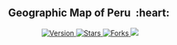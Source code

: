 <h2 align="center">Geographic Map of Peru &nbsp;:heart:&nbsp;</h2>

<p align="center">
  
  <a href="https://github.com/BrianMarquez3/Geographic-Map-of-Peru/tags">
    <img src="https://img.shields.io/github/tag/BrianMarquez3/Python-Course.svg?label=version&style=flat" alt="Version">
  </a>
  <a href="https://github.com/BrianMarquez3/Geographic-Map-of-Peru/stargazers">
    <img src="https://img.shields.io/github/stars/BrianMarquez3/Python-Course.svg?style=flat" alt="Stars">
  </a>
  <a href="https://github.com/BrianMarquez3/Geographic-Map-of-Peru/network">
    <img src="https://img.shields.io/github/forks/BrianMarquez3/Python-Course.svg?style=flat" alt="Forks">
  </a>
  <a>
    <img src="https://img.shields.io/badge/Next%20Release-Aug%2017-green">
  </a>
  
</p>
  

